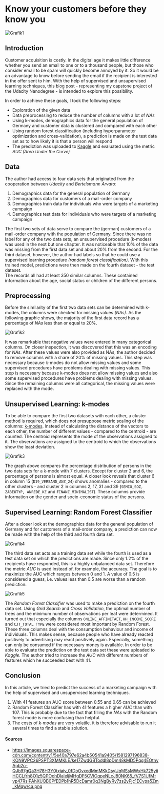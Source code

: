 # Know your customers before they know you
![Grafik1](https://images.squarespace-cdn.com/content/v1/5e40a797e62a4b50541a9405/1581297196838-KON9VPC26PSPT3XMMKLE/ke17ZwdGBToddI8pDm48kMD5Pqg4EOtnvApb2o-QJb97gQa3H78H3Y0txjaiv_0fDoOvxcdMmMKkDsyUqMSsMWxHk725yiiHCCLfrh8O1z5QPOohDIaIeljMHgDF5CVlOqpeNLcJ80NK65_fV7S1UfM-vp47RsIPAhXUQB0PfEDPb1hR5DcDamr0q3NgByRy7zs2yPjc1ECvpa5Zm_kMqw/ca.png)

## Introduction
Customer acquisition is costly. In the digital age it makes little difference whether you send an email to one or to a thousand people, but those who consider email to be spam will quickly become annoyed by it. So it would be an advantage to know before sending the email if the recipient is interested in the offer sent to him. With the help of supervised and unsupervised learning techniques, this blog post - representing my capstone project of the Udacity Nanodegree - is intended to explore this possibility.   

In order to achieve these goals, I took the following steps:
- Exploration of the given data
- Data preprocessing to reduce the number of columns with a lot of *NAs*
- Using k-modes, demographics data for the general population of Germany and customer data is clustered and compared with each other  
- Using random forest classification (including hyperparameter optimization and cross-validation), a prediction is made on the test data set as to how likely it is that a person will respond
- The prediction was uploaded to [Kaggle](https://www.kaggle.com/) and evaluated using the metric *AUC (Area Under the Curve)* 


## Data
The author had access to four data sets that originated from the cooperation between *Udacity* and *Bertelsmann Arvato*:
1. Demographics data for the general population of Germany
2. Demographics data for customers of a mail-order company
3. Demographics train data for individuals who were targets of a marketing campaign
4. Demographics test data for individuals who were targets of a marketing campaign

The first two sets of data serve to compare the (german) customers of a mail-order company with the population of Germany. Since there was no label for any of the two data sets, an unsupervised procedure (k-modes) was used in the next but one chapter. It was noticeable that 10% of the data was missing from the first data set and about 20% from the second. For the third dataset, however, the author had labels so that he could use a supervised learning procedure *(random forest classification)*. With this trained model, predictions were then made on the fourth dataset - the test dataset.  
The records all had at least 350 similar columns. These contained information about the age, social status or children of the different persons.

## Preprocessing
Before the similarity of the first two data sets can be determined with k-modes, the columns were checked for missing values *(NAs)*. As the following graphic shows, the majority of the first data record has a percentage of *NAs* less than or equal to 20%. 

![Grafik2](https://i.imgur.com/XG4QP2z.png)  

It was remarkable that negative values were entered in many categorical columns. On closer inspection, it was discovered that this was an encoding for *NAs*. After these values were also provided as NAs, the author decided to remove columns with a share of 20% of missing values. This step was necessary because k-modes do not allow missing values and some supervised procedures have problems dealing with missing values. This step is necessary because k-modes does not allow missing values and also some supervised procedures have problems dealing with missing values. Since the remaining columns were all categorical, the missing values were replaced with the mode.

## Unsupervised Learning: k-modes
To be able to compare the first two datasets with each other, a cluster method is required, which does not presuppose metric scaling of the columns: [k-modes](https://github.com/nicodv/kmodes). Instead of calculating the distance of the vectors to each other, the number of different values - compared to the centroid - are counted. The centroid represents the mode of the observations assigned to it. The observations are assigned to the centroid to which the observations show the least deviation. 

![Grafik3](https://i.imgur.com/Q5x6Dpj.png)  

The graph above compares the percentage distribution of persons in the two data sets for a k-mode with 7 clusters. Except for cluster 2 and 6, the percentage of persons is almost equal. A closer look reveals that cluster 6 in column 15 (`D19_VERSAND_ANZ_24`) shows anomalies - compared to the other clusters - and cluster 2 in columns 2, 17, 31 and 39 (`SEMIO_SOZ, ZABEOTYP, ANREDE_KZ` and `FINANZ_MINIMALIST`). These columns provide information on the gender and socio-economic status of the persons. 

## Supervised Learning: Random Forest Classifier
After a closer look at the demographics data for the general population of Germany and for customers of a mail-order company, a prediction can now be made with the help of the third and fourth data set. 

![Grafik4](https://i.imgur.com/uB1ZCz3.png)

The third data set acts as a training data set while the fourth is used as a test data set on which the predictions are made. Since only 1.2% of the recipients have responded, this is a highly unbalanced data set. Therefore the metric *AUC* is used instead of, for example, the accuracy. The goal is to maximize the AUC which ranges between 0 and 1. A value of 0.5 is considered a guess, i.e. values less than 0.5 are worse than a random prediction.  

![Grafik5](https://i.imgur.com/AvR9mFm.png)  

The *Random Forest Classifier* was used to make a prediction on the fourth data set. Using *Grid Search* and *Cross Validation*, the optimal number of trees and the minimum number of observations per leaf were determined. It turned out that especially the columns `ONLINE_AFFINITAET`, `HH_INCOME_SCORE` and `CJT_TOTAL TYPE` were considered most important by Random Forest. These three columns deal with the consumption behaviour and income of individuals. This makes sense, because people who have already reacted positively to advertising may react positively again. Especially, something can only be consumed if the necessary money is available. In order to be able to evaluate the prediction on the test data set these were uploaded to *Kaggle*. The author tried to increase the *AUC* with different numbers of features which he succeeded best with 41.

## Conclusion
In this article, we tried to predict the success of a marketing campaign with the help of supervised and unsupervised learning techniques.
1. With 41 features an AUC score between 0.55 and 0.65 can be achieved
2. Random Forest Classifier has with 41 features a higher *AUC* than with 107. This is probably due to the fact that filling the *NAs* with the Random forest mode is more confusing than helpful. 
3. The costs of *k-modes* are very volatile. it is therefore advisable to run it several times to find a stable solution.



#### Sources
- https://images.squarespace-cdn.com/content/v1/5e40a797e62a4b50541a9405/1581297196838-KON9VPC26PSPT3XMMKLE/ke17ZwdGBToddI8pDm48kMD5Pqg4EOtnvApb2o-QJb97gQa3H78H3Y0txjaiv_0fDoOvxcdMmMKkDsyUqMSsMWxHk725yiiHCCLfrh8O1z5QPOohDIaIeljMHgDF5CVlOqpeNLcJ80NK65_fV7S1UfM-vp47RsIPAhXUQB0PfEDPb1hR5DcDamr0q3NgByRy7zs2yPjc1ECvpa5Zm_kMqw/ca.png
